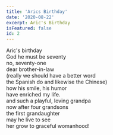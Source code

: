 ```yaml
---
title: 'Arics Birthday'
date: '2020-08-22'
excerpt: Aric's Birthday
isFeatured: false
id: 2
---
```


Aric's birthday  
God he must be seventy  
no, seventy-one  
dear brother-in-law  
(really we should have a better word  
the Spanish do and likewise the Chinese)  
how his smile, his humor  
have enriched my life.  
and such a playful, loving grandpa  
now after four grandsons  
the first grandaughter  
may he live to see  
her grow to graceful womanhood!
